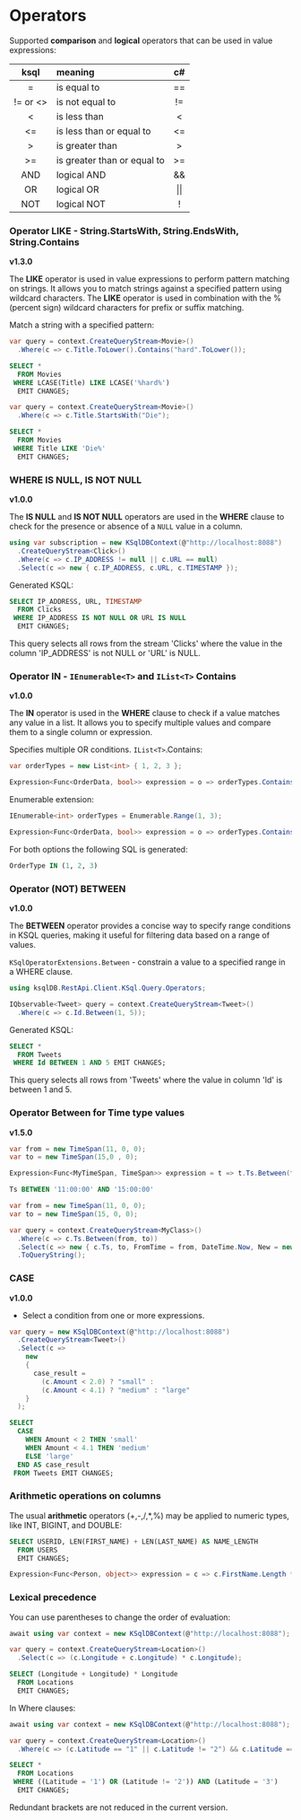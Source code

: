 # Operators

Supported **comparison** and **logical** operators that can be used in value expressions:

|   ksql   | meaning                     |  c#  |
|:--------:|:----------------------------|:----:|
|    =     | is equal to                 |  ==  |
| != or <> | is not equal to             |  !=  |
|    <     | is less than                |  <   |
|    <=    | is less than or equal to    |  <=  |
|    >     | is greater than             |  >   |
|    >=    | is greater than or equal to |  >=  |
|   AND    | logical AND                 |  &&  |
|    OR    | logical OR                  | \|\| |
|   NOT    | logical NOT                 |  !   |

### Operator LIKE - String.StartsWith, String.EndsWith, String.Contains
**v1.3.0**

The **LIKE** operator is used in value expressions to perform pattern matching on strings.
It allows you to match strings against a specified pattern using wildcard characters.
The **LIKE** operator is used in combination with the % (percent sign) wildcard characters for prefix or suffix matching.

Match a string with a specified pattern:

```C#
var query = context.CreateQueryStream<Movie>()
  .Where(c => c.Title.ToLower().Contains("hard".ToLower());
```

```SQL
SELECT *
  FROM Movies
 WHERE LCASE(Title) LIKE LCASE('%hard%')
  EMIT CHANGES;
```

```C#
var query = context.CreateQueryStream<Movie>()
  .Where(c => c.Title.StartsWith("Die");
```

```SQL
SELECT *
  FROM Movies
 WHERE Title LIKE 'Die%'
  EMIT CHANGES;
```

### WHERE IS NULL, IS NOT NULL
**v1.0.0**

The **IS NULL** and **IS NOT NULL** operators are used in the **WHERE** clause to check for the presence or absence of a `NULL` value in a column.

```C#
using var subscription = new KSqlDBContext(@"http://localhost:8088")
  .CreateQueryStream<Click>()
  .Where(c => c.IP_ADDRESS != null || c.URL == null)
  .Select(c => new { c.IP_ADDRESS, c.URL, c.TIMESTAMP });
```

Generated KSQL:
```SQL
SELECT IP_ADDRESS, URL, TIMESTAMP
  FROM Clicks
 WHERE IP_ADDRESS IS NOT NULL OR URL IS NULL
  EMIT CHANGES;
```

This query selects all rows from the stream 'Clicks' where the value in the column 'IP_ADDRESS' is not NULL or 'URL' is NULL.

### Operator IN - `IEnumerable<T>` and `IList<T>` Contains
**v1.0.0**

The **IN** operator is used in the **WHERE** clause to check if a value matches any value in a list.
It allows you to specify multiple values and compare them to a single column or expression.

Specifies multiple OR conditions.
`IList<T>`.Contains:
```C#
var orderTypes = new List<int> { 1, 2, 3 };

Expression<Func<OrderData, bool>> expression = o => orderTypes.Contains(o.OrderType);

```
Enumerable extension:
```C#
IEnumerable<int> orderTypes = Enumerable.Range(1, 3);

Expression<Func<OrderData, bool>> expression = o => orderTypes.Contains(o.OrderType);

```
For both options the following SQL is generated:
```SQL
OrderType IN (1, 2, 3)
```

### Operator (NOT) BETWEEN
**v1.0.0**

The **BETWEEN** operator provides a concise way to specify range conditions in KSQL queries, making it useful for filtering data based on a range of values.

`KSqlOperatorExtensions.Between` - constrain a value to a specified range in a WHERE clause.

```C#
using ksqlDB.RestApi.Client.KSql.Query.Operators;

IQbservable<Tweet> query = context.CreateQueryStream<Tweet>()
  .Where(c => c.Id.Between(1, 5));
```

Generated KSQL:

```SQL
SELECT *
  FROM Tweets
 WHERE Id BETWEEN 1 AND 5 EMIT CHANGES;
```

This query selects all rows from 'Tweets' where the value in column 'Id' is between 1 and 5.

### Operator Between for Time type values
**v1.5.0**

```C#
var from = new TimeSpan(11, 0, 0);
var to = new TimeSpan(15,0 , 0);

Expression<Func<MyTimeSpan, TimeSpan>> expression = t => t.Ts.Between(from, to);
```

```SQL
Ts BETWEEN '11:00:00' AND '15:00:00'
```

```C#
var from = new TimeSpan(11, 0, 0);
var to = new TimeSpan(15, 0, 0);

var query = context.CreateQueryStream<MyClass>()
  .Where(c => c.Ts.Between(from, to))
  .Select(c => new { c.Ts, to, FromTime = from, DateTime.Now, New = new TimeSpan(1, 0, 0) }
  .ToQueryString();
```

### CASE
**v1.0.0**

- Select a condition from one or more expressions.
```C#
var query = new KSqlDBContext(@"http://localhost:8088")
  .CreateQueryStream<Tweet>()
  .Select(c =>
    new
    {
      case_result =
        (c.Amount < 2.0) ? "small" :
        (c.Amount < 4.1) ? "medium" : "large"
    }
  );
```

```SQL
SELECT
  CASE
    WHEN Amount < 2 THEN 'small'
    WHEN Amount < 4.1 THEN 'medium'
    ELSE 'large'
  END AS case_result
 FROM Tweets EMIT CHANGES;
```

### Arithmetic operations on columns
The usual **arithmetic** operators (+,-,/,*,%) may be applied to numeric types, like INT, BIGINT, and DOUBLE:
```SQL
SELECT USERID, LEN(FIRST_NAME) + LEN(LAST_NAME) AS NAME_LENGTH
  FROM USERS
  EMIT CHANGES;
```

```C#
Expression<Func<Person, object>> expression = c => c.FirstName.Length * c.LastName.Length;
```

### Lexical precedence
You can use parentheses to change the order of evaluation:
```C#
await using var context = new KSqlDBContext(@"http://localhost:8088");

var query = context.CreateQueryStream<Location>()
  .Select(c => (c.Longitude + c.Longitude) * c.Longitude);
```

```SQL
SELECT (Longitude + Longitude) * Longitude
  FROM Locations
  EMIT CHANGES;
```

In Where clauses:
```C#
await using var context = new KSqlDBContext(@"http://localhost:8088");

var query = context.CreateQueryStream<Location>()
  .Where(c => (c.Latitude == "1" || c.Latitude != "2") && c.Latitude == "3");
```

```SQL
SELECT *
  FROM Locations
 WHERE ((Latitude = '1') OR (Latitude != '2')) AND (Latitude = '3')
  EMIT CHANGES;
```

Redundant brackets are not reduced in the current version.
